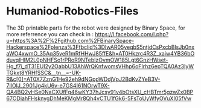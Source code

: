 # Humaniod-Robotics-Files

The 3D printable parts for the robot were designed by Binary Space, for more referrence you can check in : https://l.facebook.com/l.php?u=https%3A%2F%2Fgithub.com%2FBinarySpace-Hackerspace%2Fplenza%3Ffbclid%3DIwAR05yeqbS5ntjdCsPxcbBlsJb0nxaWO4xwmO_35Aq35veR1mRfHHwJ85ffE&h=AT0Hkzrc4R3Z_xaiw4YB36bOduvqlHlM2L0pNHFSo1rPRoR9NTebIzOvmOW185Lgt6GnzHWset-Hg_f7i_dT31EUl2y2OabbU13AhWrQKnfwomsVHhp6oFIrhz6epTQA0Az3IyWTGkxt8YRHfSSC&__tn__=-UK-R&c[0]=AT0X7ZznG1He92eh9dNGppWDdjVpJ2BdKvZYeB3V-7IlOIJ_2901Jg4kU6v-e7GS4I61NOrwT9X-QA4BQ2vHSe0NaCXUfFg46wKY37hJcsy91v4bOtsXU_cHBTmr5gzwZx0BP67ODiahFHsknygDhMeKMgMr8Qh4vCTU1fGk6-5FsToUyWfyOVuXI05fVw
